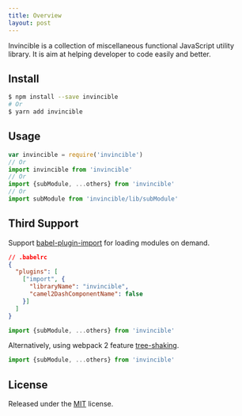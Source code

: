 ```yaml
---
title: Overview
layout: post
---
```


Invincible is a collection of miscellaneous functional JavaScript utility library. It is aim at helping developer to code easily and better.

## Install

``` bash
$ npm install --save invincible
# Or
$ yarn add invincible
```

## Usage

``` js
var invincible = require('invincible')
// Or
import invincible from 'invincible'
// Or
import {subModule, ...others} from 'invincible'
// Or
import subModule from 'invincible/lib/subModule'
```

## Third Support

Support [babel-plugin-import](https://github.com/ant-design/babel-plugin-import) for loading modules on demand.

``` json
// .babelrc
{
  "plugins": [
    ["import", {
      "libraryName": "invincible",
      "camel2DashComponentName": false
    }]
  ]
}
```

``` js
import {subModule, ...others} from 'invincible'
```

Alternatively, using webpack 2 feature [tree-shaking](https://webpack.js.org/guides/tree-shaking/).

``` js
import {subModule, ...others} from 'invincible'
```

## License

Released under the [MIT](https://github.com/chikara-chan/invincible/blob/dev/LICENSE) license.
